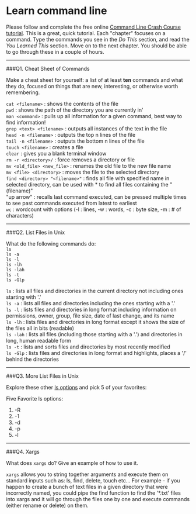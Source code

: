 # Learn command line

Please follow and complete the free online [Command Line Crash Course
tutorial](http://cli.learncodethehardway.org/book/). This is a great,
quick tutorial. Each "chapter" focuses on a command. Type the commands
you see in the _Do This_ section, and read the _You Learned This_
section. Move on to the next chapter. You should be able to go through
these in a couple of hours.

---

###Q1.  Cheat Sheet of Commands  

Make a cheat sheet for yourself: a list of at least **ten** commands and what they do, focused on things that are new, interesting, or otherwise worth remembering.

`cat <filename>` : shows the contents of the file <br />
`pwd` : shows the path of the directory you are currently in'<br />
`man <command>` : pulls up all information for a given command, best way to find information!<br />
`grep <text> <filename>` : outputs all instances of the text in the file<br />
`head -n <filename>` : outputs the top n lines of the file<br />
`tail -n <filename>` : outputs the bottom n lines of the file<br />
`touch <filename>` : creates a file<br />
`clear` : gives you a blank terminal window<br />
`rm -r <directory>/` : force removes a directory or file<br />
`mv <old_file> <new_file>` : renames the old file to the new file name<br />
`mv <file> <directory>` : moves the file to the selected directory<br />
`find <directory> "<filename>"` : finds all file with specified name in selected directory, can be used with * to find all files containing the "(filename)"<br />
"up arrow" : recalls last command executed, can be pressed multiple times to see past commands executed from latest to earliest<br />
`wc` : wordcount with options (-l : lines, -w : words, -c : byte size, -m : # of characters)<br />


---

###Q2.  List Files in Unix   

What do the following commands do:  
`ls`  
`ls -a`  
`ls -l`  
`ls -lh`  
`ls -lah`  
`ls -t`  
`ls -Glp`  

`ls` : lists all files and directories in the current directory not including ones starting with '.'<br />
`ls -a` : lists all files and directories including the ones starting with a '.'<br />
`ls -l` : lists files and directories in long format including information on permissions, owner, group, file size, date of last change, and its name<br />
`ls -lh` : lists files and directories in long format except it shows the size of the files all in bits (readable)<br />
`ls -lah` : lists all files (including those starting with a '.') and directories in long, human readable form<br />
`ls -t` : lists and sorts files and directories by most recently modified <br />
`ls -Glp` : lists files and directories in long format and highlights, places a '/' behind the directories<br />


---

###Q3.  More List Files in Unix  

Explore these other [ls options](http://www.techonthenet.com/unix/basic/ls.php) and pick 5 of your favorites:

Five Favorite ls options:<br />
1)  -R<br />
2)  -1<br />
3)  -d<br />
4)  -p<br />
5)  -l<br />

---

###Q4.  Xargs   

What does `xargs` do? Give an example of how to use it.

`xargs` allows you to string together arguments and execute them on standard inputs such as:  ls, find, delete, touch etc...
For example - if you happen to create a bunch of text files in a given directory that were incorrectly named, you could pipe the find function to find the '*.txt' files into xargs and it will go through the files one by one and execute commands (either rename or delete) on them.

 

